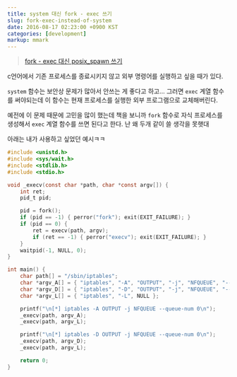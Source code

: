 ```yaml
---
title: system 대신 fork - exec 쓰기
slug: fork-exec-instead-of-system
date: 2016-08-17 02:23:00 +0900 KST
categories: [development]
markup: mmark
---
```


> [fork - exec 대신 posix_spawn 쓰기](/post/posix_spawn-instead-of-fork-exec/)

c언어에서 기존 프로세스를 종료시키지 않고 외부 명령어를 실행하고 싶을 때가 있다.

`system` 함수는 보안상 문제가 많아서 안쓰는 게 좋다고 하고... 그러면 `exec` 계열 함수를 써야되는데 이 함수는 현재 프로세스를 실행한 외부 프로그램으로 교체해버린다.

예전에 이 문제 때문에 고민을 많이 했는데 책을 보니까 `fork` 함수로 자식 프로세스를 생성해서 `exec` 계열 함수를 쓰면 된다고 한다. 난 왜 두개 같이 쓸 생각을 못햇대

아래는 내가 사용하고 싶었던 예시ㅋㅋ

```c
#include <unistd.h>
#include <sys/wait.h>
#include <stdlib.h>
#include <stdio.h>

void _execv(const char *path, char *const argv[]) {
    int ret;
    pid_t pid;

    pid = fork();
    if (pid == -1) { perror("fork"); exit(EXIT_FAILURE); }
    if (pid == 0) {
        ret = execv(path, argv);
        if (ret == -1) { perror("execv"); exit(EXIT_FAILURE); }
    }
    waitpid(-1, NULL, 0);
}

int main() {
    char path[] = "/sbin/iptables";
    char *argv_A[] = { "iptables", "-A", "OUTPUT", "-j", "NFQUEUE", "--queue-num", "0", NULL };
    char *argv_D[] = { "iptables", "-D", "OUTPUT", "-j", "NFQUEUE", "--queue-num", "0", NULL };
    char *argv_L[] = { "iptables", "-L", NULL };

    printf("\n[*] iptables -A OUTPUT -j NFQUEUE --queue-num 0\n");
    _execv(path, argv_A);
    _execv(path, argv_L);

    printf("\n[*] iptables -D OUTPUT -j NFQUEUE --queue-num 0\n");
    _execv(path, argv_D);
    _execv(path, argv_L);

    return 0;
}
```
